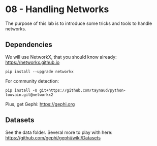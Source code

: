 # 08 - Handling Networks

The purpose of this lab is to introduce some tricks and tools to handle networks.

## Dependencies
We will use NetworkX, that you should know already: https://networkx.github.io
```
pip install --upgrade networkx
```

For community detection:
```
pip install -U git+https://github.com/taynaud/python-louvain.git@networkx2
```

Plus, get Gephi: https://gephi.org

## Datasets
See the data folder.
Several more to play with here: https://github.com/gephi/gephi/wiki/Datasets